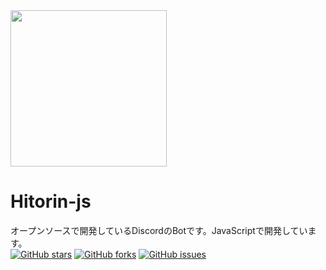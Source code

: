 <img src="https://user-images.githubusercontent.com/89414334/145695368-bef31b6e-256d-4812-8156-382402e60fc7.png" width="250px">

# Hitorin-js
オープンソースで開発しているDiscordのBotです。JavaScriptで開発しています。  
[![GitHub stars](https://img.shields.io/github/stars/hitori-yuu/Hitorin-js?style=for-the-badge)](https://github.com/hitori-yuu/Hitorin-js/stargazers) [![GitHub forks](https://img.shields.io/github/forks/hitori-yuu/Hitorin-js?style=for-the-badge)](https://github.com/hitori-yuu/Hitorin-js/network) [![GitHub issues](https://img.shields.io/github/issues/hitori-yuu/Hitorin-js?style=for-the-badge)](https://github.com/hitori-yuu/Hitorin-js/issues)


<!-- 
# 開発をする際などの注意事項
もし編集を加える際等は以下の文章を読むことを推奨します。
## プレフィックス（接頭辞）
コミットする際にプレフィックス（接頭辞）をつけていただくようお願いします。
プレフィックスは以下の通りです。英語の動詞となっています。
[プレフィクス] 意味
[ADD] ファイル・コードの追加 ([ADD] Aファイル)
[DEL] ファイル・コードの削除・除去 ([DEL] Bファイル)
[MOVE] ファイル・コードの移動 ([MOVE] CファイルをDフォルダに移動)
[TEST] テスト関連 ([TEST] Eファイル)
[EDIT] バグ修正・コードの編集 ([EDIT] Fファイル20行目～25行目)
[CHORE] ビルド、補助ツール、ライブラリ関連 ([CHORE] Gを追加)
[RENAME] ファイル改名 ([RENAME] 「Hファイル」を「Iファイル」)
### お願い
コミットする際のコメントには上記のプレフィックスと本文の入力などをよろしくお願いいたします。また、何故そのような変更等を加えたかの理由の入力もできればお願いしております。
 -->
